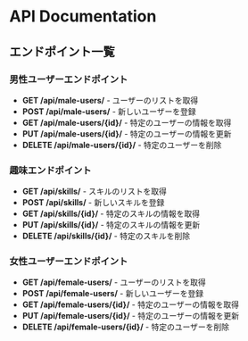 # API Documentation

## エンドポイント一覧

### 男性ユーザーエンドポイント

- **GET /api/male-users/** - ユーザーのリストを取得
- **POST /api/male-users/** - 新しいユーザーを登録
- **GET /api/male-users/{id}/** - 特定のユーザーの情報を取得
- **PUT /api/male-users/{id}/** - 特定のユーザーの情報を更新
- **DELETE /api/male-users/{id}/** - 特定のユーザーを削除

### 趣味エンドポイント

- **GET /api/skills/** - スキルのリストを取得
- **POST /api/skills/** - 新しいスキルを登録
- **GET /api/skills/{id}/** - 特定のスキルの情報を取得
- **PUT /api/skills/{id}/** - 特定のスキルの情報を更新
- **DELETE /api/skills/{id}/** - 特定のスキルを削除

### 女性ユーザーエンドポイント

- **GET /api/female-users/** - ユーザーのリストを取得
- **POST /api/female-users/** - 新しいユーザーを登録
- **GET /api/female-users/{id}/** - 特定のユーザーの情報を取得
- **PUT /api/female-users/{id}/** - 特定のユーザーの情報を更新
- **DELETE /api/female-users/{id}/** - 特定のユーザーを削除

